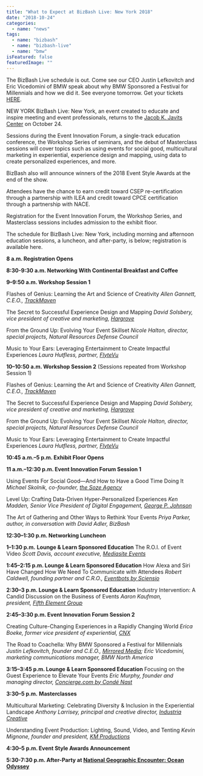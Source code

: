 ```yaml
---
title: "What to Expect at BizBash Live: New York 2018"
date: "2018-10-24"
categories: 
  - name: "news"
tags: 
  - name: "bizbash"
  - name: "bizbash-live"
  - name: "bmw"
isFeatured: false
featuredImage: ""
---
```


The BizBash Live schedule is out. Come see our CEO Justin Lefkovitch and Eric Vicedomini of BMW speak about why BMW Sponsored a Festival for Millennials and how we did it. See everyone tomorrow. Get your tickets [HERE](https://www.bizbash.com/bizbash-events/idea-fest/2018/new-york/).

NEW YORK BizBash Live: New York, an event created to educate and inspire meeting and event professionals, returns to the [Jacob K. Javits Center](https://www.bizbash.com/jacob-k-javits-convention-center/new-york/listing/748911) on October 24.

Sessions during the Event Innovation Forum, a single-track education conference, the Workshop Series of seminars, and the debut of Masterclass sessions will cover topics such as using events for social good, multicultural marketing in experiential, experience design and mapping, using data to create personalized experiences, and more.

BizBash also will announce winners of the 2018 Event Style Awards at the end of the show.

Attendees have the chance to earn credit toward CSEP re-certification through a partnership with ILEA and credit toward CPCE certification through a partnership with NACE.

Registration for the Event Innovation Forum, the Workshop Series, and Masterclass sessions includes admission to the exhibit floor.

The schedule for BizBash Live: New York, including morning and afternoon education sessions, a luncheon, and after-party, is below; registration is available here.

**8 a.m. Registration Opens**

**8:30-9:30 a.m. Networking With Continental Breakfast and Coffee**

**9–9:50 a.m. Workshop Session 1**

Flashes of Genius: Learning the Art and Science of Creativity _Allen Gannett, C.E.O., [TrackMaven](https://www.bizbash.com/trackmaven/washington/listing/944327)_

The Secret to Successful Experience Design and Mapping _David Solsbery, vice president of creative and marketing, [Hargrove](https://www.bizbash.com/hargrove/washington/listing/815590)_

From the Ground Up: Evolving Your Event Skillset _Nicole Halton, director, special projects, Natural Resources Defense Council_

Music to Your Ears: Leveraging Entertainment to Create Impactful Experiences _Laura Hutfless, partner, [FlyteVu](https://www.bizbash.com/flytevu/atlanta/listing/945063)_

**10–10:50 a.m. Workshop Session 2** (Sessions repeated from Workshop Session 1)

Flashes of Genius: Learning the Art and Science of Creativity _Allen Gannett, C.E.O., [TrackMaven](https://www.bizbash.com/trackmaven/washington/listing/944327)_

The Secret to Successful Experience Design and Mapping _David Solsbery, vice president of creative and marketing, [Hargrove](https://www.bizbash.com/hargrove/washington/listing/815590)_

From the Ground Up: Evolving Your Event Skillset _Nicole Halton, director, special projects, Natural Resources Defense Council_

Music to Your Ears: Leveraging Entertainment to Create Impactful Experiences _Laura Hutfless, partner, [FlyteVu](https://www.bizbash.com/flytevu/atlanta/listing/945063)_

**10:45 a.m.–5 p.m. Exhibit Floor Opens**

**11 a.m.–12:30 p.m. Event Innovation Forum Session 1**

Using Events For Social Good—And How to Have a Good Time Doing It _Michael Skolnik, co-founder, [the Soze Agency](https://www.bizbash.com/soze-agency/new-york/listing/944325)_

Level Up: Crafting Data-Driven Hyper-Personalized Experiences _Ken Madden, Senior Vice President of Digital Engagement, [George P. Johnson](https://www.bizbash.com/george-p-johnson/new-york/listing/853720)_

The Art of Gathering and Other Ways to Rethink Your Events _Priya Parker, author, in conversation with David Adler, BizBash_

**12:30–1:30 p.m. Networking Luncheon**

**1–1:30 p.m.** **Lounge & Learn Sponsored Education**  The R.O.I. of Event Video _Scott Davis, account executive, [Mediasite Events](https://www.bizbash.com/sonic-foundry/new-york/listing/857083)_

**1:45–2:15 p.m. Lounge & Learn Sponsored Education**  How Alexa and Siri Have Changed How We Need To Communicate with Attendees _Robert Caldwell, founding partner and C.R.O., [Eventbots by Sciensio](https://www.bizbash.com/eventbots-by-sciensio/chicago/listing/933803)_

**2:30–3 p.m. Lounge & Learn Sponsored Education**  Industry Intervention: A Candid Discussion on the Business of Events _Aaron Kaufman, president, [Fifth Element Group](https://www.bizbash.com/fifth-element-group/toronto/listing/791539)_

**2:45–3:30 p.m. Event Innovation Forum Session 2**

Creating Culture-Changing Experiences in a Rapidly Changing World _Erica Boeke, former vice president of experiential, [CNX](https://www.bizbash.com/cnx/new-york/listing/940989)_

The Road to Coachella: Why BMW Sponsored a Festival for Millennials _Justin Lefkovitch, founder and C.E.O., [Mirrored Media](https://www.bizbash.com/mirrored-media/los-angeles/listing/923587); Eric Vicedomini, marketing communications manager, BMW North America_

**3:15–3:45 p.m. Lounge & Learn Sponsored Education** Focusing on the Guest Experience to Elevate Your Events _Eric Murphy, founder and managing director, [Concierge.com by Condé Nast](https://www.bizbash.com/conciergecom-by-conde-nast/new-york/listing/941570)_

**3:30–5 p.m.** **Masterclasses** 

Multicultural Marketing: Celebrating Diversity & Inclusion in the Experiential Landscape _Anthony Larrisey, principal and creative director, [Industria Creative](https://www.bizbash.com/industria-creative/new-york/listing/937449)_

Understanding Event Production: Lighting, Sound, Video, and Tenting _Kevin Mignone, founder and president, [KM Productions](https://www.bizbash.com/km-productions/new-york/listing/863623)_

**4:30–5 p.m. Event Style Awards Announcement**

**5:30-7:30 p.m. After-Party at [National Geographic Encounter: Ocean Odyssey](https://www.bizbash.com/national-geographic-encounter-ocean-odyssey/new-york/listing/939470)**
